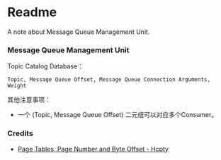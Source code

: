 # Readme
A note about Message Queue Management Unit.

### Message Queue Management Unit

Topic Catalog Database：

```
Topic, Message Queue Offset, Message Queue Connection Arguments, Weight
```

其他注意事项：
- 一个 (Topic, Message Queue Offset) 二元组可以对应多个Consumer。

### Credits
- [Page Tables, Page Number and Byte Offset - Hcpty](https://github.com/Hcpty/page-tables-page-number-and-byte-offset)
